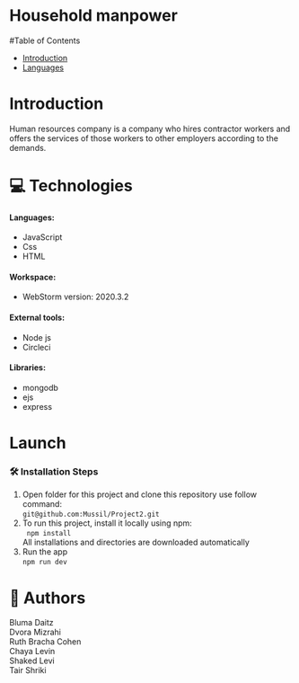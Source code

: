 # Household manpower
 
#Table of Contents 
 * [Introduction](#Introduction)
 * [Languages](#Languages)
 
# Introduction
 Human resources company is a company who hires contractor workers and offers the services of those workers to other employers according to the demands.
# 💻 Technologies 

#### Languages: <br />
  * JavaScript <br />
  * Css <br />
  * HTML <br /> 
#### Workspace: <br /> 
  * WebStorm version: 2020.3.2 <br />
#### External tools:  <br />
  * Node js
  * Circleci
 #### Libraries: <br /> 
  * mongodb <br /> 
  * ejs <br /> 
  * express <br /> 
  

# Launch
### 🛠️ Installation Steps
1. Open folder for this project and clone this repository use follow command: <br />
``` git@github.com:Mussil/Project2.git ``` <br />
2. To run this project, install it locally using npm: <br /> 
``` npm install``` <br />
All installations and directories are downloaded automatically <br />
3. Run the app <br />
```npm run dev``` <br />



# 📗 Authors
Bluma Daitz <br />
Dvora Mizrahi <br />
Ruth Bracha Cohen <br />
Chaya Levin <br />
Shaked Levi <br />
Tair Shriki <br />




